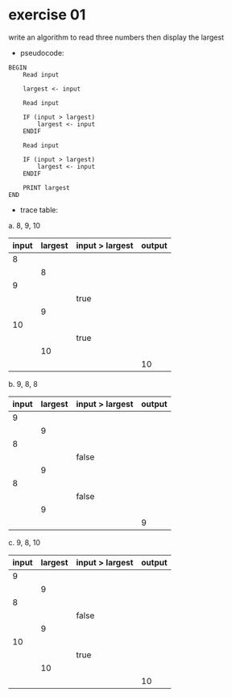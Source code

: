 # exercise 01

write an algorithm to read three numbers then display the largest

- pseudocode:

```
BEGIN
    Read input

    largest <- input

    Read input

    IF (input > largest)
        largest <- input
    ENDIF

    Read input

    IF (input > largest)
        largest <- input
    ENDIF

    PRINT largest
END
```

- trace table:

a. 8, 9, 10

input | largest | input > largest | output
----- | ------- | --------------- | ------
8     |         |                 |
      | 8       |                 |
9     |         |                 |
      |         | true            |
      | 9       |                 |
10    |         |                 |
      |         | true            |
      | 10      |                 |
      |         |                 | 10

b. 9, 8, 8

input | largest | input > largest | output
----- | ------- | --------------- | ------
9     |         |                 |
      | 9       |                 |
8     |         |                 |
      |         | false           |
      | 9       |                 |
8     |         |                 |
      |         | false           |
      | 9       |                 |
      |         |                 | 9

c. 9, 8, 10

input | largest | input > largest | output
----- | ------- | --------------- | ------
9     |         |                 |
      | 9       |                 |
8     |         |                 |
      |         | false           |
      | 9       |                 |
10    |         |                 |
      |         | true            |
      | 10      |                 |
      |         |                 | 10

